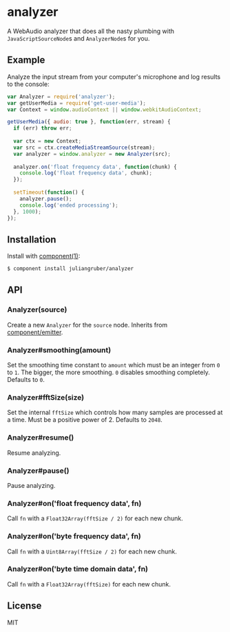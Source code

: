 
# analyzer

  A WebAudio analyzer that does all the nasty plumbing with `JavaScriptSourceNode`s and `AnalyzerNode`s for you.

## Example

  Analyze the input stream from your computer's microphone and log results to the console:

```js
var Analyzer = require('analyzer');
var getUserMedia = require('get-user-media');
var Context = window.audioContext || window.webkitAudioContext;

getUserMedia({ audio: true }, function(err, stream) {
  if (err) throw err;
  
  var ctx = new Context;
  var src = ctx.createMediaStreamSource(stream);
  var analyzer = window.analyzer = new Analyzer(src);
  
  analyzer.on('float frequency data', function(chunk) {
    console.log('float frequency data', chunk);
  });
  
  setTimeout(function() {
    analyzer.pause();
    console.log('ended processing');
  }, 1000);
});
```

## Installation

  Install with [component(1)](http://component.io):

```bash
$ component install juliangruber/analyzer
```

## API

### Analyzer(source)

  Create a new `Analyzer` for the `source` node. Inherits from [component/emitter](https://github.com/component/emitter).

### Analyzer#smoothing(amount)

  Set the smoothing time constant to `amount` which must be an integer from `0` to `1`. The bigger, the more smoothing. `0` disables smoothing completely. Defaults to `0`.

### Analyzer#fftSize(size)

  Set the internal `fftSize` which controls how many samples are processed at a time. Must be a positive power of 2. Defaults to `2048`.

### Analyzer#resume()

  Resume analyzing.

### Analyzer#pause()

  Pause analyzing.

### Analyzer#on('float frequency data', fn)

  Call `fn` with a `Float32Array(fftSize / 2)` for each new chunk.

### Analyzer#on('byte frequency data', fn)

  Call `fn` with a `Uint8Array(fftSize / 2)` for each new chunk.

### Analyzer#on('byte time domain data', fn)

  Call `fn` with a `Float32Array(fftSize)` for each new chunk.

## License

  MIT
